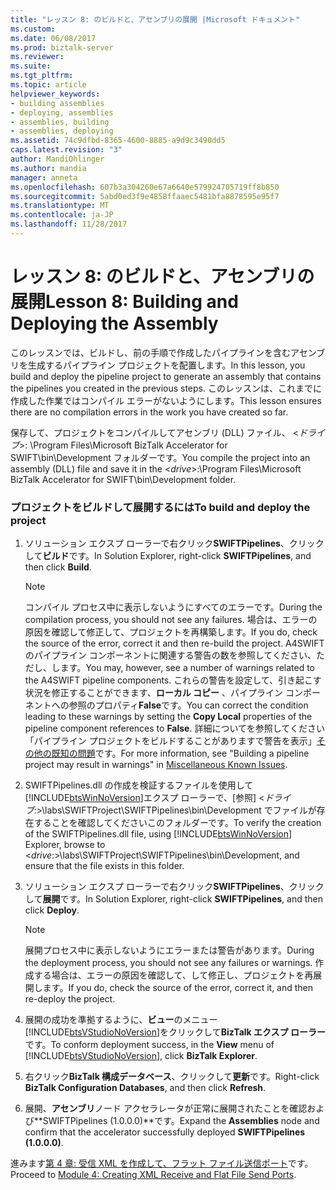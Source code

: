 ```yaml
---
title: "レッスン 8: のビルドと、アセンブリの展開 |Microsoft ドキュメント"
ms.custom: 
ms.date: 06/08/2017
ms.prod: biztalk-server
ms.reviewer: 
ms.suite: 
ms.tgt_pltfrm: 
ms.topic: article
helpviewer_keywords:
- building assemblies
- deploying, assemblies
- assemblies, building
- assemblies, deploying
ms.assetid: 74c9dfbd-8365-4600-8885-a9d9c3490dd5
caps.latest.revision: "3"
author: MandiOhlinger
ms.author: mandia
manager: anneta
ms.openlocfilehash: 607b3a304260e67a6640e579924705719ff8b850
ms.sourcegitcommit: 5abd0ed3f9e4858ffaaec5481bfa8878595e95f7
ms.translationtype: MT
ms.contentlocale: ja-JP
ms.lasthandoff: 11/28/2017
---
```

# <a name="lesson-8-building-and-deploying-the-assembly"></a><span data-ttu-id="e8b35-102">レッスン 8: のビルドと、アセンブリの展開</span><span class="sxs-lookup"><span data-stu-id="e8b35-102">Lesson 8: Building and Deploying the Assembly</span></span>
<span data-ttu-id="e8b35-103">このレッスンでは、ビルドし、前の手順で作成したパイプラインを含むアセンブリを生成するパイプライン プロジェクトを配置します。</span><span class="sxs-lookup"><span data-stu-id="e8b35-103">In this lesson, you build and deploy the pipeline project to generate an assembly that contains the pipelines you created in the previous steps.</span></span> <span data-ttu-id="e8b35-104">このレッスンは、これまでに作成した作業ではコンパイル エラーがないようにします。</span><span class="sxs-lookup"><span data-stu-id="e8b35-104">This lesson ensures there are no compilation errors in the work you have created so far.</span></span>  
  
 <span data-ttu-id="e8b35-105">保存して、プロジェクトをコンパイルしてアセンブリ (DLL) ファイル、 \<*ドライブ*\>: \Program Files\Microsoft BizTalk Accelerator for SWIFT\bin\Development フォルダーです。</span><span class="sxs-lookup"><span data-stu-id="e8b35-105">You compile the project into an assembly (DLL) file and save it in the \<*drive*\>:\Program Files\Microsoft BizTalk Accelerator for SWIFT\bin\Development folder.</span></span>  
  
### <a name="to-build-and-deploy-the-project"></a><span data-ttu-id="e8b35-106">プロジェクトをビルドして展開するには</span><span class="sxs-lookup"><span data-stu-id="e8b35-106">To build and deploy the project</span></span>  
  
1.  <span data-ttu-id="e8b35-107">ソリューション エクスプ ローラーで右クリック**SWIFTPipelines**、クリックして**ビルド**です。</span><span class="sxs-lookup"><span data-stu-id="e8b35-107">In Solution Explorer, right-click **SWIFTPipelines**, and then click **Build**.</span></span>  
  
    > [!NOTE]
    >  <span data-ttu-id="e8b35-108">コンパイル プロセス中に表示しないようにすべてのエラーです。</span><span class="sxs-lookup"><span data-stu-id="e8b35-108">During the compilation process, you should not see any failures.</span></span> <span data-ttu-id="e8b35-109">場合は、エラーの原因を確認して修正して、プロジェクトを再構築します。</span><span class="sxs-lookup"><span data-stu-id="e8b35-109">If you do, check the source of the error, correct it and then re-build the project.</span></span> <span data-ttu-id="e8b35-110">A4SWIFT のパイプライン コンポーネントに関連する警告の数を参照してください、ただし、します。</span><span class="sxs-lookup"><span data-stu-id="e8b35-110">You may, however, see a number of warnings related to the A4SWIFT pipeline components.</span></span> <span data-ttu-id="e8b35-111">これらの警告を設定して、引き起こす状況を修正することができます、**ローカル コピー** 、パイプライン コンポーネントへの参照のプロパティ**False**です。</span><span class="sxs-lookup"><span data-stu-id="e8b35-111">You can correct the condition leading to these warnings by setting the **Copy Local** properties of the pipeline component references to **False**.</span></span> <span data-ttu-id="e8b35-112">詳細についてを参照してください「パイプライン プロジェクトをビルドすることがありますで警告を表示」[その他の既知の問題](http://msdn.microsoft.com/library/bc94c781-2a56-4f80-8ecb-e654de2f6ed6)です。</span><span class="sxs-lookup"><span data-stu-id="e8b35-112">For more information, see "Building a pipeline project may result in warnings" in [Miscellaneous Known Issues](http://msdn.microsoft.com/library/bc94c781-2a56-4f80-8ecb-e654de2f6ed6).</span></span>  
  
2.  <span data-ttu-id="e8b35-113">SWIFTPipelines.dll の作成を検証するファイルを使用して[!INCLUDE[btsWinNoVersion](../../includes/btswinnoversion-md.md)]エクスプ ローラーで、[参照] \<*ドライブ*:\>\labs\SWIFTProject\SWIFTPipelines\bin\Development でファイルが存在することを確認してくださいこのフォルダーです。</span><span class="sxs-lookup"><span data-stu-id="e8b35-113">To verify the creation of the SWIFTPipelines.dll file, using [!INCLUDE[btsWinNoVersion](../../includes/btswinnoversion-md.md)] Explorer, browse to \<*drive*:\>\labs\SWIFTProject\SWIFTPipelines\bin\Development, and ensure that the file exists in this folder.</span></span>  
  
3.  <span data-ttu-id="e8b35-114">ソリューション エクスプ ローラーで右クリック**SWIFTPipelines**、クリックして**展開**です。</span><span class="sxs-lookup"><span data-stu-id="e8b35-114">In Solution Explorer, right-click **SWIFTPipelines**, and then click **Deploy**.</span></span>  
  
    > [!NOTE]
    >  <span data-ttu-id="e8b35-115">展開プロセス中に表示しないようにエラーまたは警告があります。</span><span class="sxs-lookup"><span data-stu-id="e8b35-115">During the deployment process, you should not see any failures or warnings.</span></span> <span data-ttu-id="e8b35-116">作成する場合は、エラーの原因を確認して、して修正し、プロジェクトを再展開します。</span><span class="sxs-lookup"><span data-stu-id="e8b35-116">If you do, check the source of the error, correct it, and then re-deploy the project.</span></span>  
  
4.  <span data-ttu-id="e8b35-117">展開の成功を準拠するように、**ビュー**のメニュー[!INCLUDE[btsVStudioNoVersion](../../includes/btsvstudionoversion-md.md)]をクリックして**BizTalk エクスプ ローラー**です。</span><span class="sxs-lookup"><span data-stu-id="e8b35-117">To conform deployment success, in the **View** menu of [!INCLUDE[btsVStudioNoVersion](../../includes/btsvstudionoversion-md.md)], click **BizTalk Explorer**.</span></span>  
  
5.  <span data-ttu-id="e8b35-118">右クリック**BizTalk 構成データベース**、クリックして**更新**です。</span><span class="sxs-lookup"><span data-stu-id="e8b35-118">Right-click **BizTalk Configuration Databases**, and then click **Refresh**.</span></span>  
  
6.  <span data-ttu-id="e8b35-119">展開、**アセンブリ**ノード アクセラレータが正常に展開されたことを確認および**SWIFTPipelines (1.0.0.0)**です。</span><span class="sxs-lookup"><span data-stu-id="e8b35-119">Expand the **Assemblies** node and confirm that the accelerator successfully deployed **SWIFTPipelines (1.0.0.0)**.</span></span>  
  
 <span data-ttu-id="e8b35-120">進みます[第 4 章: 受信 XML を作成して、フラット ファイル送信ポート](../../adapters-and-accelerators/accelerator-swift/module-4-adding-an-xml-receive-location-and-flat-file-send-port.md)です。</span><span class="sxs-lookup"><span data-stu-id="e8b35-120">Proceed to [Module 4: Creating XML Receive and Flat File Send Ports](../../adapters-and-accelerators/accelerator-swift/module-4-adding-an-xml-receive-location-and-flat-file-send-port.md).</span></span>